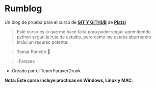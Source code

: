 # Rumblog
Un blog de prueba para el curso de [**GIT Y GITHUB**](http://https://platzi.com/cursos/git-github/ "GIT Y GITHUB") de [**Platzi**](http://https://platzi.com/ "platzi")

>Este curso es lo que me hace falta para poder seguir aprendiendo python segun la ruta de estudio, pero como me estaba aburriendo inclui un recurso potente:

> Tomar Roncito 🥃

>-Faraves

* Creado por el Team FaraverDrunk

**Nota: Este curso incluye practicas en Windows, Linux y MAC.**


